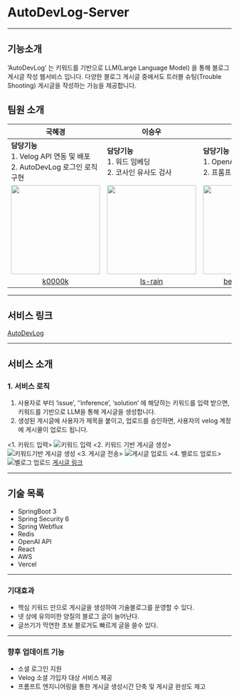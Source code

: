 
# AutoDevLog-Server
- - -
## 기능소개
‘AutoDevLog’ 는 키워드를 기반으로 LLM(Large Language Model) 을 통해 블로그 게시글 작성 웹서비스 입니다. 다양한 블로그 게시글 중에서도 트러블 슈팅(Trouble Shooting) 게시글을 작성하는 가능을 제공합니다.

## 팀원 소개
| <div align="center">국혜경</div> | <div align="center">이승우</div> | <div align="center">이종인</div> | <div align="center">윤영민</div> |
| :--------------------------- | :-------------------------- | :-------------------------- | :-------------------------- |
| **담당기능**<br>1. Velog API 연동 및 배포<br>2. AutoDevLog 로그인 로직 구현 | **담당기능**<br>1. 워드 임베딩<br>2. 코사인 유사도 검사 | **담당기능**<br>1. OpenAI API 연동<br>2. 프롬프트 엔지니어링 | **담당기능**<br>1. 프론트 웹페이지 제작 및 배포<br>2. 프롬프트 엔지니어링 |
| [<img src="https://avatars.githubusercontent.com/u/84006880?v=4" width="200" height="200">](https://github.com/k0000k) | [<img src="https://avatars.githubusercontent.com/u/127829709?v=4" width="200" height="200">](https://github.com/ls-rain) | [<img src="https://avatars.githubusercontent.com/u/76873740?v=4" width="200" height="200">](https://github.com/bell-person-ii) | [<img src="https://avatars.githubusercontent.com/u/146945828?v=4" width="200" height="200">](https://github.com/DevDAN09) |
| <div align="center"><a href="https://github.com/k0000k">k0000k</a></div> | <div align="center"><a href="https://github.com/ls-rain">Is-rain</a></div> | <div align="center"><a href="https://github.com/bell-person-ii">bell-person-ii</a></div> | <div align="center"><a href="https://github.com/DevDAN09">DevDAN09</a></div> |

- - -
## 서비스 링크
[AutoDevLog](https://auto-dev-log-client-vercel.vercel.app/)

- - -
## 서비스 소개
### 1. 서비스 로직
1. 사용자로 부터 ‘issue’, ‘’inference’, ‘solution’ 에 해당하는 키워드를 입력 받으면, 키워드를 기반으로 LLM을 통해 게시글을 생성합니다. 
2. 생성된 게시글에 사용자가 제목을 붙이고, 업로드를 승인하면, 사용자의 velog 계정에 게시물이 업로드 됩니다.

<1. 키워드 입력>
![키워드 입력](https://github.com/AutoDevLog/AutoDevLog-Server/assets/76873740/67dc7ce3-bb13-40fc-8c6c-42bed7f88b0a)
<2. 키워드 기반 게시글 생성>
![키워드기반 게시글 생성](https://github.com/AutoDevLog/AutoDevLog-Server/assets/76873740/30d05e3d-47fc-4928-bb6f-b17904b3752e)
<3. 게시글 전송>
![게시글 업로드](https://github.com/AutoDevLog/AutoDevLog-Server/assets/76873740/058d2993-9b98-48f7-b10c-bf1c8c34622c)
<4. 벨로드 업로드>
![벨로그 업로드](https://github.com/AutoDevLog/AutoDevLog-Server/assets/76873740/07ae798c-a9a6-4cd1-80f4-657023f9942f)
[게시글 링크](https://velog.io/@tech-blog/SpringBoot-NoArgsConstructor-%EC%A0%91%EA%B7%BC-%EB%A0%88%EB%B2%A8)

- - -
## 기술 목록
- SpringBoot 3
- Spring Security 6
- Spring Webflux
- Redis
- OpenAI API
- React
- AWS
- Vercel
- - -
### 기대효과
- 핵심 키워드 만으로 게시글을 생성하여 기술블로그를 운영할 수 있다.
- 넷 상에 유의미한 양질의 블로그 글이 늘어난다.
- 글쓰기가 막연한 초보 블로거도 빠르게 글을 쓸수 있다.
- - -
### 향후 업데이트 기능
- 소셜 로그인 지원
- Velog 소셜 가입자 대상 서비스 제공
- 프롬프트 엔지니어링을 통한 게시글 생성시간 단축 및 게시글 완성도 제고
